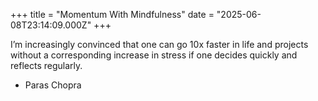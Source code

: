+++
title = "Momentum With Mindfulness"
date = "2025-06-08T23:14:09.000Z"
+++

I’m increasingly convinced that one can go 10x faster in life and projects
without a corresponding increase in stress if one decides quickly and
reflects regularly.

- Paras Chopra
